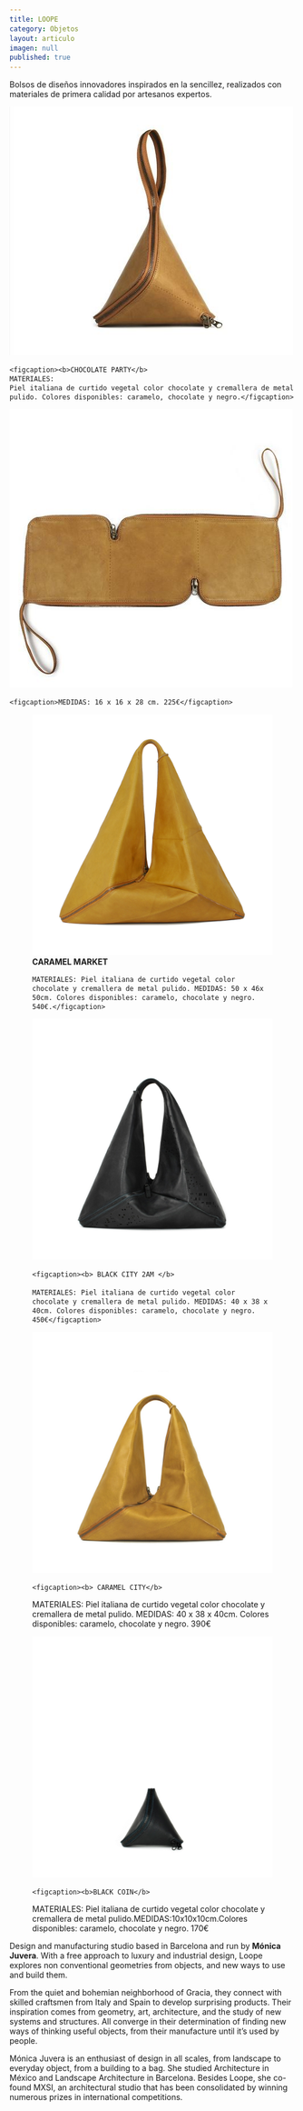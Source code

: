 ```yaml
---
title: LOOPE
category: Objetos
layout: articulo
imagen: null
published: true
---
```

Bolsos de diseños innovadores inspirados en la sencillez, realizados con materiales de primera calidad por artesanos expertos.


<figure class="figure-group">
</figure>
	<a href="/images/Loope/CARTERA.jpg"><img src="/images/Loope/CARTERA.jpg" alt="bolso de diseño"></a>
	
	<figcaption><b>CHOCOLATE PARTY</b>
    MATERIALES:
    Piel italiana de curtido vegetal color chocolate y cremallera de metal pulido. Colores disponibles: caramelo, chocolate y negro.</figcaption>
    
</figure>

</figure>
	<a href="/images/Loope/CARTERA 4a.jpg"><img src="/images/Loope/CARTERA 4a.jpg" alt="bolso de diseño"></a>
	
    <figcaption>MEDIDAS: 16 x 16 x 28 cm. 225€</figcaption>
</figure>
</div>

<div class="figure-group">
<figure>
	<a href="/images/Loope/CARAMEL MARKET.jpg"><img src="/images/Loope/CARAMEL MARKET.jpg" alt="bolso de diseño"></a>
	<figcaption><b>CARAMEL MARKET</b>
  
    MATERIALES: Piel italiana de curtido vegetal color chocolate y cremallera de metal pulido. MEDIDAS: 50 x 46x 50cm. Colores disponibles: caramelo, chocolate y negro. 540€.</figcaption>
</figure>

<figure>
	<a href="/images/Loope/BLACK CITI 2AM.jpg"><img src="/images/Loope/BLACK CITI 2AM.jpg" alt="bolso de diseño"></a>

	<figcaption><b> BLACK CITY 2AM </b> 

    MATERIALES: Piel italiana de curtido vegetal color chocolate y cremallera de metal pulido. MEDIDAS: 40 x 38 x 40cm. Colores disponibles: caramelo, chocolate y negro. 450€</figcaption>
</figure>
</div>

<div class="figure-group">

<figure>
	<a href="/images/Loope/CARAMEL CITY.jpg"><img src="/images/Loope/CARAMEL CITY.jpg" alt="bolso de diseño"></a>

	<figcaption><b> CARAMEL CITY</b> 

MATERIALES: Piel italiana de curtido vegetal color chocolate y cremallera de metal pulido. MEDIDAS: 40 x 38 x 40cm. Colores disponibles: caramelo, chocolate y negro. 390€</figcaption>
</figure>

<figure>
	<a href="/images/Loope/BLACK COIN.jpg"><img src="/images/Loope/BLACK COIN.jpg" alt="bolso de diseño"></a>

	<figcaption><b>BLACK COIN</b> 
 
MATERIALES: Piel italiana de curtido vegetal color chocolate y cremallera de metal pulido.MEDIDAS:10x10x10cm.Colores disponibles: caramelo, chocolate y negro. 170€</figcaption>
</figure>
</div>

Design and manufacturing studio based in Barcelona and run by **Mónica Juvera**. With a free approach to luxury and industrial design, Loope explores non conventional geometries from objects, and new ways to use and build them.

From the quiet and bohemian neighborhood of Gracia, they connect with skilled craftsmen from Italy and Spain to develop surprising products. Their inspiration comes from geometry, art, architecture, and the study of new systems and structures. All converge in their determination of finding new ways of thinking useful objects, from their manufacture until it’s used by people.

Mónica Juvera is an enthusiast of design in all scales, from landscape to everyday object, from a building to a bag. She studied Architecture in México and Landscape Architecture in Barcelona. Besides Loope, she co-found MXSI, an architectural studio that has been consolidated by winning numerous prizes in international competitions.
